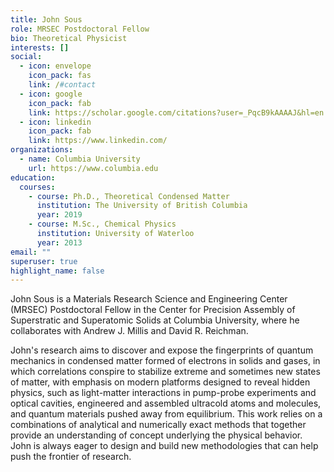 ```yaml
---
title: John Sous
role: MRSEC Postdoctoral Fellow
bio: Theoretical Physicist
interests: []
social:
  - icon: envelope
    icon_pack: fas
    link: /#contact
  - icon: google
    icon_pack: fab
    link: https://scholar.google.com/citations?user=_PqcB9kAAAAJ&hl=en
  - icon: linkedin
    icon_pack: fab
    link: https://www.linkedin.com/
organizations:
  - name: Columbia University
    url: https://www.columbia.edu
education:
  courses:
    - course: Ph.D., Theoretical Condensed Matter
      institution: The University of British Columbia
      year: 2019
    - course: M.Sc., Chemical Physics
      institution: University of Waterloo
      year: 2013
email: ""
superuser: true
highlight_name: false
---
```

John Sous is a Materials Research Science and Engineering Center (MRSEC) Postdoctoral Fellow in the Center for Precision Assembly of Superstratic and Superatomic Solids at Columbia University, where he collaborates with Andrew J. Millis and David R. Reichman.

John's research aims to discover and expose the fingerprints of quantum mechanics in condensed matter formed of electrons in solids and gases, in which correlations conspire to stabilize extreme and sometimes new states of matter, with emphasis on modern platforms designed to reveal hidden physics, such as light-matter interactions in pump-probe experiments and optical cavities, engineered and assembled ultracold atoms and molecules, and quantum materials pushed away from equilibrium. This work relies on a combinations of analytical and numerically exact methods that together provide an understanding of concept underlying the physical behavior. John is always eager to design and build new methodologies that can help push the frontier of research.